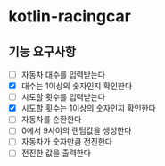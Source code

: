 # kotlin-racingcar

## 기능 요구사항

-[ ] 자동차 대수를 입력받는다
-[x] 대수는 1이상의 숫자인지 확인한다
-[ ] 시도할 횟수를 입력받는다
-[x] 시도할 횟수는 1이상의 숫자인지 확인한다
-[ ] 자동차를 순환한다
-[ ] 0에서 9사이의 랜덤값을 생성한다
-[ ] 자동차가 숫자만큼 전진한다
-[ ] 전진한 값을 출력한다  
